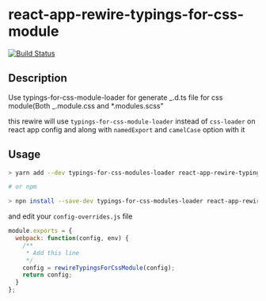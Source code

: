 # react-app-rewire-typings-for-css-module

[![Build Status](https://travis-ci.org/rainx/react-app-rewire-typings-for-css-module.svg?branch=master)](https://travis-ci.org/rainx/react-app-rewire-typings-for-css-module)

## Description

Use typings-for-css-module-loader for generate _.d.ts file for css module(Both _.module.css and \*.modules.scss"

this rewire will use `typings-for-css-module-loader` instead of `css-loader` on react app config and along with
`namedExport` and `camelCase` option with it

## Usage

```bash
> yarn add --dev typings-for-css-modules-loader react-app-rewire-typings-for-css-module

# or npm

> npn install --save-dev typings-for-css-modules-loader react-app-rewire-typings-for-css-module

```

and edit your `config-overrides.js` file

```javascript
module.exports = {
  webpack: function(config, env) {
    /**
     * Add this line
     */
    config = rewireTypingsForCssModule(config);
    return config;
  }
};
```
